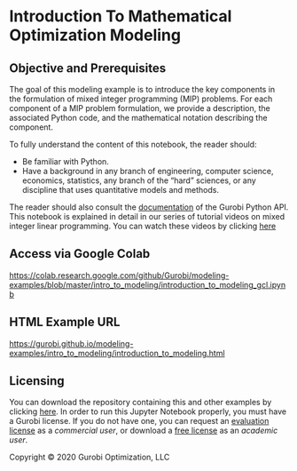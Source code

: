 # Introduction To Mathematical Optimization Modeling

## Objective and Prerequisites

The goal of this modeling example is to introduce the key components in the formulation of mixed integer programming (MIP) problems. For each component of a MIP problem formulation, we provide a description,  the associated Python code,  and the mathematical notation describing the component.

To fully understand the content of this notebook, the reader should:

* Be familiar with Python.
* Have a background in any branch of engineering, computer science, economics, statistics, any branch of the “hard” sciences, or any discipline that uses quantitative models and methods.

The reader should also consult the  [documentation](https://www.gurobi.com/resources/?category-filter=documentation)
of the Gurobi Python API.
This notebook is explained in detail in our series of tutorial videos on mixed integer linear programming.
You can watch these videos by clicking 
[here](https://www.gurobi.com/resource/tutorial-mixed-integer-linear-programming/)

## Access via Google Colab

https://colab.research.google.com/github/Gurobi/modeling-examples/blob/master/intro_to_modeling/introduction_to_modeling_gcl.ipynb

## HTML Example URL

https://gurobi.github.io/modeling-examples/intro_to_modeling/introduction_to_modeling.html

## Licensing

You can download the repository containing this and other examples by 
clicking [here](https://github.com/Gurobi/modeling-examples/archive/master.zip). 
In order to run this Jupyter Notebook properly, you must have a Gurobi license. 
If you do not have one, you can request 
an [evaluation license](https://www.gurobi.com/downloads/request-an-evaluation-license/?utm_source=Github&utm_medium=website_JupyterME&utm_campaign=CommercialDataScience) 
as a *commercial user*, or download a [free license](https://www.gurobi.com/academia/academic-program-and-licenses/?utm_source=Github&utm_medium=website_JupyterME&utm_campaign=AcademicDataScience) as an *academic user*.


Copyright © 2020 Gurobi Optimization, LLC
